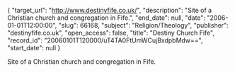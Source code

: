 {
  "target_url": "http://www.destinyfife.co.uk/", 
  "description": "Site of a Christian church and congregation in Fife.", 
  "end_date": null, 
  "date": "2006-01-01T12:00:00", 
  "slug": 66168, 
  "subject": "Religion/Theology", 
  "publisher": "destinyfife.co.uk", 
  "open_access": false, 
  "title": "Destiny Church Fife", 
  "record_id": "20060101T120000/uT4TA0FtUmWCujBxdpbMdw==", 
  "start_date": null
}

Site of a Christian church and congregation in Fife.